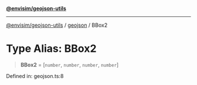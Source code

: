 [**@envisim/geojson-utils**](../../README.md)

---

[@envisim/geojson-utils]() / [geojson](../README.md) / BBox2

# Type Alias: BBox2

> **BBox2** = \[`number`, `number`, `number`, `number`\]

Defined in: geojson.ts:8
